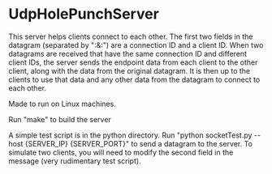 # UdpHolePunchServer
This server helps clients connect to each other. The first two fields in the datagram (separated by ":&:") are a connection ID and a client ID.
When two datagrams are received that have the same connection ID and different client IDs, the server sends the endpoint data from each client
to the other client, along with the data from the original datagram. It is then up to the clients to use that data and any other data from 
the datagram to connect to each other.

Made to run on Linux machines.

Run "make" to build the server

A simple test script is in the python directory. Run "python socketTest.py --host {SERVER_IP} {SERVER_PORT}" to send a datagram to the server. To simulate two clients, you will need to modify the second field in the message (very rudimentary test script).
